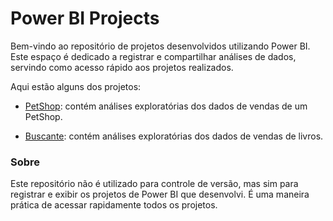 # Power BI Projects

Bem-vindo ao repositório de projetos desenvolvidos utilizando Power BI. Este espaço é dedicado a registrar e compartilhar análises de dados, servindo como acesso rápido aos projetos realizados.

Aqui estão alguns dos projetos:

- [PetShop](https://app.powerbi.com/view?r=eyJrIjoiZjBiMmNmZmItZTE2OS00MjIyLTg5NTAtMzQ5NDE4MDlmYjFiIiwidCI6ImQ0MzZlNDhmLTdhZGItNDQ0NS05OWFlLTQ4NjUwZjM2NmVmYyJ9): contém análises exploratórias dos dados de vendas de um PetShop.

- [Buscante](https://app.powerbi.com/view?r=eyJrIjoiM2FiNjkxOTctYjA4My00MjcyLWIyNDYtYWZmM2E3M2Q2YjgzIiwidCI6ImQ0MzZlNDhmLTdhZGItNDQ0NS05OWFlLTQ4NjUwZjM2NmVmYyJ9): contém análises exploratórias dos dados de vendas de livros.


### Sobre
Este repositório não é utilizado para controle de versão, mas sim para registrar e exibir os projetos de Power BI que desenvolvi. É uma maneira prática de acessar rapidamente todos os projetos.